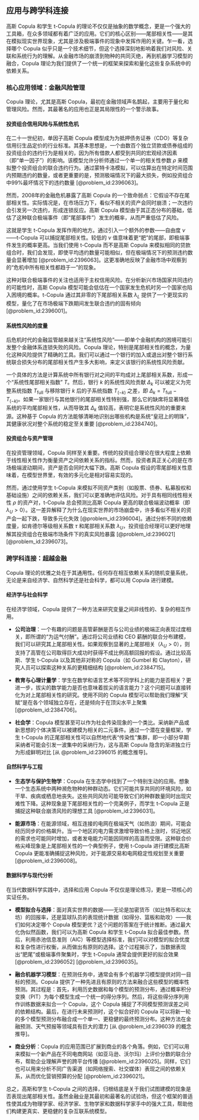 ## 应用与跨学科连接

高斯 Copula 和学生 t-Copula 的理论不仅仅是抽象的数学概念，更是一个强大的工具箱，在众多领域都有着广泛的应用。它们的核心区别——尾部相关性——是其在模拟现实世界现象，尤其是涉及极端事件的现象中发挥作用的关键。乍一看，选择哪个 Copula 似乎只是一个技术细节，但这个选择深刻地影响着我们对风险、关联和系统行为的理解。从金融市场的崩溃到物种的共同灭绝，再到机器学习模型的融合，Copula 理论为我们提供了一个统一的框架来探索和量化这些复杂系统中的依赖关系。

### 核心应用领域：金融风险管理

Copula 理论，尤其是高斯 Copula，最初在金融领域声名鹊起，主要用于量化和管理风险。然而，其最著名的应用也正是其局限性的一个警示故事。

#### 投资组合信用风险与系统性危机

在二十一世纪初，单因子高斯 Copula 模型成为为抵押债务证券（CDO）等复杂信用衍生品定价的行业标准。其基本思想是，一个由数百个独立贷款或债券组成的投资组合的违约行为是相关的，因为所有借款人都受到共同的宏观经济因素（即“单一因子”）的影响。该模型允许分析师通过一个单一的相关性参数 $\rho$ 来模拟整个投资组合的联合违约行为。通过蒙特卡洛模拟，可以估算出在特定时间范围内预期违约的数量，或者更重要的是，预测极端情况下的最大损失，例如投资组合中99%最坏情况下的违约数量 [@problem_id:2396063]。

然而，2008年的金融危机暴露了高斯 Copula 的一个致命弱点：它假设不存在尾部相关性。实际情况是，在市场压力下，看似不相关的资产会同时崩溃；一次违约会引发另一次违约，形成连锁反应。高斯 Copula 模型由于其正态分布的基础，低估了这种联合极端事件（即“尾部事件”）发生的概率，从而严重低估了风险。

这就是学生 t-Copula 发挥作用的地方。通过引入一个额外的参数——自由度 $\nu$——t-Copula 可以捕捉尾部相关性。较低的 $\nu$ 值意味着更“肥”的尾部，即极端事件发生的概率更高。当我们使用 t-Copula 而不是高斯 Copula 来模拟相同的贷款组合时，我们会发现，即使平均违约数量可能相似，但在极端情况下的预测违约数量会显著增加 [@problem_id:2396063]。这更准确地反映了金融市场中观察到的“危机中所有相关性都趋于一”的现象。

这种对联合极端事件的关注也适用于主权信用风险。在分析新兴市场国家共同违约的可能性时，高斯 Copula 模型可能会低估在一个国家发生危机时另一个国家也陷入困境的概率。t-Copula 通过其非零的下尾部相关系数 $\lambda_L$ 提供了一个更现实的模型，量化了在市场极端下跌期间发生联合违约的固有倾向 [@problem_id:2396001]。

#### 系统性风险的度量

后危机时代的金融监管越来越关注“系统性风险”——即单个金融机构的困境可能引发整个金融体系连锁失败的风险。Copula 理论，特别是尾部相关性的概念，为量化这种风险提供了精确的工具。我们可以通过一个银行的加入或退出对整个银行系统联合损失分布的尾部相关性产生多大影响，来定义该银行的系统性风险贡献。

一个具体的方法是计算系统中所有银行对之间的平均成对上尾部相关系数，形成一个“系统性尾部相关指数” $T$。然后，银行 $k$ 的系统性风险贡献 $\Delta_k$ 可以被定义为完整系统指数 $T_{\text{full}}$ 与移除银行 $k$ 后的子系统指数 $T_{(-k)}$ 之差，即 $\Delta_k = T_{\text{full}} - T_{(-k)}$。如果一家银行与其他银行的尾部相关性特别强，那么它的缺席将显著降低系统的平均尾部相关性，从而导致其 $\Delta_k$ 值较高，表明它是系统性风险的重要来源。这种基于 Copula 的方法能够清晰地识别出哪些机构是系统“皇冠上的明珠”，其健康状况对整个系统的稳定至关重要 [@problem_id:2384740]。

#### 投资组合与资产管理

在投资管理领域，Copula 同样至关重要。传统的投资组合理论在很大程度上依赖于线性相关性作为衡量资产之间依赖关系的指标。然而，投资者真正关心的是在市场极端波动期间，资产是否会同时大幅下跌。高斯 Copula 假设的零尾部相关性意味着，在模型世界里，有效的多元化是相对容易实现的。

然而，通过使用学生 t-Copula 来模拟不同资产类别（如股票、债券、私募股权和基础设施）之间的依赖关系，我们可以更准确地评估风险。对于具有相同线性相关性 $\rho$ 的资产对，t-Copula 总会预测比高斯 Copula 更高的联合极端波动概率（即 $\lambda_U > 0$）。这一差异解释了为什么在现实世界的市场崩盘中，许多看似不相关的资产会一起下跌，导致多元化失效 [@problem_id:2396004]。通过分析不同的依赖度量，如肯德尔等级相关系数 $\tau$ 和尾部相关系数 $\lambda_U$，投资组合经理可以更好地理解其投资组合在极端市场条件下的真实风险暴露 [@problem_id:2396021] [@problem_id:2396073]。

### 跨学科连接：超越金融

Copula 理论的优雅之处在于其通用性。任何存在相互依赖关系的随机变量系统，无论是来自经济学、自然科学还是社会科学，都可以用 Copula 进行建模。

#### 经济学与社会科学

在经济学领域，Copula 提供了一种方法来研究变量之间非线性的、复杂的相互作用。

*   **公司治理**：一个有趣的问题是高管薪酬是否与公司业绩的极端正向表现过度相关，即所谓的“为运气付酬”。通过将公司业绩和 CEO 薪酬的联合分布建模，我们可以研究其上尾部相关性。如果观察到显著的上尾部相关（$\lambda_U > 0$），则支持了高管在公司取得巨大成功时获得不成比例高额回报的假设。通过比较高斯、学生 t-Copula 以及其他非对称的 Copula（如 Gumbel 和 Clayton），研究人员可以探索这种关系的更精细结构 [@problem_id:2384715]。

*   **教育与心理计量学**：学生在数学和语言艺术等不同学科上的能力是否相关？更进一步，拔尖的数学能力是否也意味着拔尖的语言能力？这个问题可以直接转化为对上尾部相关性的研究。使用不同的 Copula 模型可以帮助我们理解“天赋”是在各个领域独立存在，还是倾向于在顶尖水平上聚集 [@problem_id:2384706]。

*   **社会学**：Copula 模型甚至可以作为社会传染现象的一个类比。采纳新产品或新思想的个体决策可以被建模为相关的二元事件。通过一个潜在变量框架，学生 t-Copula 的正尾部相关性可以自然地代表“传染性”集群，即一小部分早期采纳者可能会引发一波集中的采纳行为，这与高斯 Copula 隐含的渐进独立行为形成鲜明对比 [从 @problem_id:2396015 的概念推导]。

#### 自然科学与工程

*   **生态学与保护生物学**：Copula 在生态学中找到了一个特别生动的应用。想象一个生态系统中两种濒危物种的种群动态。它们可能共享共同的环境风险，如干旱、疾病或栖息地丧失。这些共同风险可能导致它们的种群数量同时出现灾难性下降。这种现象是下尾部相关性的一个完美例子，而学生 t-Copula 正是捕捉这种联合崩溃风险的理想工具 [@problem_id:2396031]。

*   **能源市场**：在能源领域，相互连接的电网在极端天气（如热浪）期间，可能会经历同步的价格飙升。当一个地区的电力需求激增导致价格上涨时，邻近地区的需求也可能同时增加，或者发电能力可能因同样的高温而受限。这种联合价格尖峰现象是上尾部相关性的一个典型例子，使用 t-Copula 进行建模比高斯 Copula 更能准确捕捉这种风险，对于能源交易和电网稳定性规划至关重要 [@problem_id:2396008]。

#### 数据科学与现代分析

在当代数据科学实践中，选择和应用 Copula 不仅仅是理论练习，更是一项核心的实证任务。

*   **模型拟合与选择**：面对真实世界的数据——无论是加密货币（如比特币和以太坊）的回报率，还是篮球队员的表现统计数据（如得分、篮板和助攻）——我们如何决定哪个 Copula 模型更优？这个问题的答案在于统计推断。通过最大化伪似然函数，我们可以为高斯 Copula 和学生 t-Copula 拟合最佳参数。然后，利用赤池信息准则（AIC）等模型选择标准，我们可以对模型的拟合优度和复杂性进行权衡，从而做出有原则的选择。这个过程揭示了，当数据表现出“肥尾”或极端事件聚集时，学生 t-Copula 通常会提供更好的拟合效果 [@problem_id:2396052] [@problem_id:2396035]。

*   **融合机器学习模型**：在预测任务中，通常会有多个机器学习模型提供对同一目标的预测。Copula 提供了一种先进且有原则的方法来融合这些模型的概率性预测。其过程是：首先，利用历史数据和每个模型的预测分布，通过概率积分变换（PIT）为每个模型生成一个统一的得分序列。然后，将这些得分序列用作训练数据来拟合一个 Copula，这个 Copula 捕捉了不同模型预测误差之间的依赖结构。最后，在进行未来预测时，这个拟合好的 Copula 可以将新一轮的多个模型预测分布融合成一个单一、更稳健的最终预测分布。这种方法在金融预测、天气预报等领域具有巨大的潜力 [从 @problem_id:2396039 的概念推导]。

*   **商业分析**：Copula 的应用范围已扩展到商业的各个角落。例如，它们可以用来模拟一个新产品在不同电商网站（如亚马逊、沃尔玛）上评价分数的联合分布，帮助企业理解声誉的跨平台传播 [@problem_id:2396025]。同样，它们也可以用来分析不同广告渠道（如网络搜索、社交媒体）表现之间的依赖关系，从而优化营销预算的分配 [@problem_id:2396021]。

总之，高斯和学生 t-Copula 之间的选择，归根结底是关于我们试图建模的现象是否表现出尾部相关性。虽然金融业是其最初和最著名的试验场，但这个框架的普适性使其成为物理学家、经济学家、生物学家和数据科学家手中的强大工具，帮助他们构建更真实、更稳健的复杂互联系统模型。